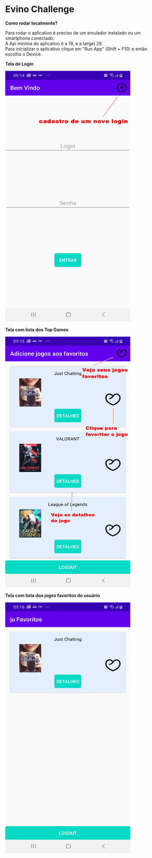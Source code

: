 # Evino Challenge

<b>Como rodar localmente?</b>

Para rodar o aplicativo é preciso de um emulador instalado ou um smartphone conectado. <br>
A Api mínima do aplicativo é a 19, e a target 29. <br>
Para inicializar o aplicativo clique em "Run App" (Shift + F10) e então escolha o Device.<br>

<p align="center">

<b>Tela de Login</b><br>

<img width="400" height="800" src="https://github.com/vicolmoraes/EvinoChallenge/blob/master/login.png"><br>

<b>Tela com lista dos Top Games</b><br>

<img width="400" height="800" src="https://github.com/vicolmoraes/EvinoChallenge/blob/master/top_games.png"><br>

<b>Tela com lista dos jogos favoritos do usuário</b><br>

<img width="400" height="800" src="https://github.com/vicolmoraes/EvinoChallenge/blob/master/favorites.png"></p><br>


